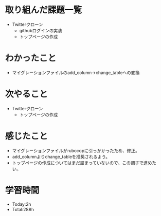 # 取り組んだ課題一覧
- Twitterクローン
  - githubログインの実装
  - トップページの作成
  
# わかったこと
- マイグレーションファイルのadd_column→change_tableへの変換
   
# 次やること
- Twitterクローン
  - トップページの作成

# 感じたこと
- マイグレーションファイルがrubocopに引っかかったため、修正。
- add_columnよりchange_tableを推奨されるよう。
- トップページの作成についてはまだ詰まっていないので、この調子で進めたい。

# 学習時間
- Today:2h
- Total:288h

